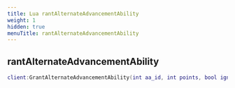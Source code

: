 ```yaml
---
title: Lua rantAlternateAdvancementAbility
weight: 1
hidden: true
menuTitle: rantAlternateAdvancementAbility
---
```

## rantAlternateAdvancementAbility
```lua
client:GrantAlternateAdvancementAbility(int aa_id, int points, bool ignore_cost); -- bool
```